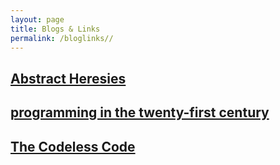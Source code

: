 ```yaml
---
layout: page
title: Blogs & Links
permalink: /bloglinks//
---
```


## [Abstract Heresies](http://funcall.blogspot.com/)

## [programming in the twenty-first century](http://prog21.dadgum.com)

## [The Codeless Code](http://thecodelesscode.com/contents)
